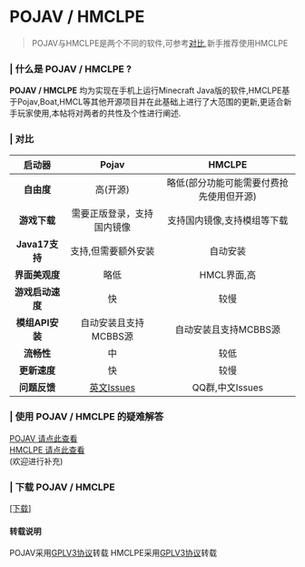 # POJAV / HMCLPE  
> POJAV与HMCLPE是两个不同的软件,可参考[对比](https://mc.skycraft.cn/pojav/pojav?id=-对比),新手推荐使用HMCLPE
  
### | 什么是 POJAV / HMCLPE ?  
  
**POJAV / HMCLPE** 均为实现在手机上运行Minecraft Java版的软件,HMCLPE基于Pojav,Boat,HMCL等其他开源项目并在此基础上进行了大范围的更新,更适合新手玩家使用,本帖将对两者的共性及个性进行阐述.
  
### | 对比  
  
| **启动器** | **Pojav** | **HMCLPE** |
|:----:|:----:|:----:|
| **自由度** |   高(开源)   |   略低(部分功能可能需要付费抢先使用但开源)   |
| **游戏下载** |   需要正版登录，支持国内镜像   |  支持国内镜像,支持模组等下载    |
| **Java17支持** |   支持,但需要额外安装   |   自动安装   |
| **界面美观度** |   略低   |   HMCL界面,高   |
| **游戏启动速度** |   快   |   较慢   |
| **模组API安装** |   自动安装且支持MCBBS源   |   自动安装且支持MCBBS源   |
| **流畅性** |   中   |   较低   |
| **更新速度** |  快   |   较慢   |
| **问题反馈** |   [英文Issues](https://github.com/PojavLauncherTeam/PojavLauncher/issues)   |   QQ群,中文Issues   |

### | 使用 POJAV / HMCLPE 的疑难解答  
[POJAV 请点此查看](/pojav/faq)  
[HMCLPE 请点此查看](/pojav/faq-hmclpe)  
(欢迎进行补充)  
### | 下载 POJAV / HMCLPE   
[[下载]](http://mc.skycraft.cn/pojav/download)  
  
<!-- tabs:start -->
#### **转载说明**
POJAV采用[GPLV3协议](https://github.com/PojavLauncherTeam/PojavLauncher/blob/v3_openjdk/LICENSE)转载
HMCLPE采用[GPLV3协议](https://github.com/Tungstend/HMCL-PE/blob/main/LICENSE)转载
<!-- tabs:end -->
